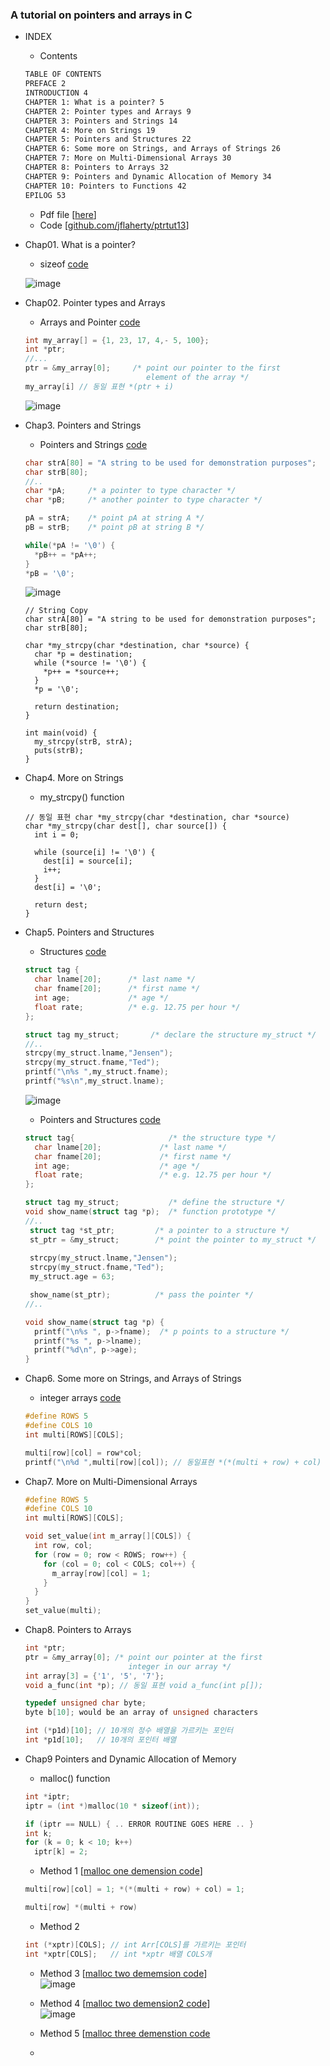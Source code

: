 ### A tutorial on pointers and arrays in C
* INDEX
  * Contents
  ```txt
  TABLE OF CONTENTS
  PREFACE 2
  INTRODUCTION 4
  CHAPTER 1: What is a pointer? 5
  CHAPTER 2: Pointer types and Arrays 9
  CHAPTER 3: Pointers and Strings 14
  CHAPTER 4: More on Strings 19
  CHAPTER 5: Pointers and Structures 22
  CHAPTER 6: Some more on Strings, and Arrays of Strings 26
  CHAPTER 7: More on Multi-Dimensional Arrays 30
  CHAPTER 8: Pointers to Arrays 32
  CHAPTER 9: Pointers and Dynamic Allocation of Memory 34
  CHAPTER 10: Pointers to Functions 42
  EPILOG 53
  ```
  * Pdf file [[here](https://github.com/csbyun-data/C-Pro/blob/main/chap02/A%20tutorial%20on%20pointers%20and%20arrays%20in%20c.pdf)]
  * Code [[github.com/jflaherty/ptrtut13](https://github.com/jflaherty/ptrtut13)]

* Chap01. What is a pointer?
  * sizeof [code](https://github.com/csbyun-data/C-Pro/blob/main/chap02/A_tutorial_on_pointers_and_arrays_in_C/sizeof.c)
  
  ![image](https://github.com/user-attachments/assets/6d5520f3-de4a-46b6-93c1-ebf4b14b0007)

* Chap02. Pointer types and Arrays
  * Arrays and Pointer [code](https://github.com/csbyun-data/C-Pro/blob/main/chap02/A_tutorial_on_pointers_and_arrays_in_C/pointer_arrays.c)
  ```c
  int my_array[] = {1, 23, 17, 4,- 5, 100};
  int *ptr;
  //...
  ptr = &my_array[0];     /* point our pointer to the first
                             element of the array */
  my_array[i] // 동일 표현 *(ptr + i)
  ```
  ![image](https://github.com/user-attachments/assets/abadf6f7-a62d-4a52-95ee-2a3667a99094)

* Chap3. Pointers and Strings
  * Pointers and Strings [code](https://github.com/csbyun-data/C-Pro/blob/main/chap02/A_tutorial_on_pointers_and_arrays_in_C/pointers_strings.c)
  ```c
  char strA[80] = "A string to be used for demonstration purposes";
  char strB[80];
  //..
  char *pA;     /* a pointer to type character */
  char *pB;     /* another pointer to type character */
  
  pA = strA;    /* point pA at string A */
  pB = strB;    /* point pB at string B */
  
  while(*pA != '\0') {
    *pB++ = *pA++;
  }
  *pB = '\0';
  ```
  ![image](https://github.com/user-attachments/assets/a6fe3402-d925-4703-9a50-80df50342c14)
  ```
  // String Copy
  char strA[80] = "A string to be used for demonstration purposes";
  char strB[80];
    
  char *my_strcpy(char *destination, char *source) {
    char *p = destination;
    while (*source != '\0') {
      *p++ = *source++;
    }
    *p = '\0';
  
    return destination;
  }
  
  int main(void) {
    my_strcpy(strB, strA);
    puts(strB);
  }
  ```
  
* Chap4. More on Strings
  * my_strcpy() function
  ```
  // 동일 표현 char *my_strcpy(char *destination, char *source)
  char *my_strcpy(char dest[], char source[]) {
    int i = 0;
  
    while (source[i] != '\0') {
      dest[i] = source[i];
      i++;
    }
    dest[i] = '\0';
  
    return dest;
  }
  ```
  
* Chap5. Pointers and Structures
  * Structures [code](https://github.com/csbyun-data/C-Pro/blob/main/chap02/A_tutorial_on_pointers_and_arrays_in_C/structure.c)
  ```c
  struct tag {
    char lname[20];      /* last name */
    char fname[20];      /* first name */
    int age;             /* age */
    float rate;          /* e.g. 12.75 per hour */
  };
  
  struct tag my_struct;       /* declare the structure my_struct */
  //..
  strcpy(my_struct.lname,"Jensen");
  strcpy(my_struct.fname,"Ted");
  printf("\n%s ",my_struct.fname);
  printf("%s\n",my_struct.lname);
  ```  
  ![image](https://github.com/user-attachments/assets/a9a66821-66f7-47c3-8388-30e081bf6ef8)

  * Pointers and Structures [code](https://github.com/csbyun-data/C-Pro/blob/main/chap02/A_tutorial_on_pointers_and_arrays_in_C/pointers_structures.c)
  ```c
  struct tag{                     /* the structure type */
    char lname[20];             /* last name */
    char fname[20];             /* first name */
    int age;                    /* age */
    float rate;                 /* e.g. 12.75 per hour */
  };
  
  struct tag my_struct;           /* define the structure */
  void show_name(struct tag *p);  /* function prototype */
  //..
   struct tag *st_ptr;         /* a pointer to a structure */
   st_ptr = &my_struct;        /* point the pointer to my_struct */
 
   strcpy(my_struct.lname,"Jensen");
   strcpy(my_struct.fname,"Ted");
   my_struct.age = 63;
  
   show_name(st_ptr);          /* pass the pointer */
  //..
  
  void show_name(struct tag *p) {
    printf("\n%s ", p->fname);  /* p points to a structure */
    printf("%s ", p->lname);
    printf("%d\n", p->age);
  }
  ```

* Chap6. Some more on Strings, and Arrays of Strings
  * integer arrays [code](https://github.com/csbyun-data/C-Pro/blob/main/chap02/A_tutorial_on_pointers_and_arrays_in_C/integer_arrays.c)
  ```c
  #define ROWS 5
  #define COLS 10
  int multi[ROWS][COLS];
  
  multi[row][col] = row*col;
  printf("\n%d ",multi[row][col]); // 동일표현 *(*(multi + row) + col)
  ```

* Chap7. More on Multi-Dimensional Arrays
  ```c
  #define ROWS 5
  #define COLS 10
  int multi[ROWS][COLS];

  void set_value(int m_array[][COLS]) {
    int row, col;
    for (row = 0; row < ROWS; row++) {
      for (col = 0; col < COLS; col++) {
        m_array[row][col] = 1;
      }
    }
  }
  set_value(multi);
  ```

* Chap8. Pointers to Arrays 
  ```c
  int *ptr;
  ptr = &my_array[0]; /* point our pointer at the first
                         integer in our array */
  int array[3] = {'1', '5', '7'};
  void a_func(int *p); // 동일 표현 void a_func(int p[]);
  
  typedef unsigned char byte;
  byte b[10]; would be an array of unsigned characters

  int (*p1d)[10]; // 10개의 정수 배열을 가르키는 포인터
  int *p1d[10];   // 10개의 포인터 배열
  ```

* Chap9 Pointers and Dynamic Allocation of Memory
  * malloc() function
  ```c
  int *iptr;
  iptr = (int *)malloc(10 * sizeof(int));

  if (iptr == NULL) { .. ERROR ROUTINE GOES HERE .. }
  int k;
  for (k = 0; k < 10; k++)
    iptr[k] = 2;
  ```
  * Method 1 [[malloc one demension code](https://github.com/csbyun-data/C-Pro/blob/main/chap02/A_tutorial_on_pointers_and_arrays_in_C/mallc_one_demension.c)]
  ```c
  multi[row][col] = 1; *(*(multi + row) + col) = 1;

  multi[row] *(multi + row)
  ```
  * Method 2
  ```c
  int (*xptr)[COLS]; // int Arr[COLS]를 가르키는 포인터
  int *xptr[COLS];   // int *xptr 배열 COLS개
  ```
  * Method 3 [[malloc two dememsion code](https://github.com/csbyun-data/C-Pro/blob/main/chap02/A_tutorial_on_pointers_and_arrays_in_C/malloc_two_demension.c)]  
  ![image](https://github.com/user-attachments/assets/cbd38104-ffb5-4709-886b-76a30ced892c)

  * Method 4 [[malloc two demension2 code](https://github.com/csbyun-data/C-Pro/blob/main/chap02/A_tutorial_on_pointers_and_arrays_in_C/malloc_two_demension2.c)]  
  ![image](https://github.com/user-attachments/assets/d1d0b8f3-8789-4f47-88e0-b4d38f58b535)

  * Method 5 [[malloc three demenstion code]()
  * 




  

  

  




